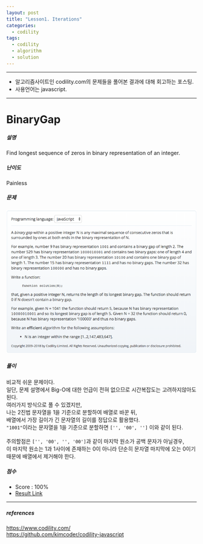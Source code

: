 ```yaml
---
layout: post
title: "Lesson1. Iterations"
categories:
  - codility
tags:
  - codility
  - algorithm
  - solution
---
```

<hr/>

- 알고리즘사이트인 codility.com의 문제들을 풀어본 결과에 대해 회고하는 포스팅.<br>
- 사용언어는 javascript.<br>
<hr/>

# BinaryGap

##### 설명
Find longest sequence of zeros in binary representation of an integer.

##### 난이도
Painless

##### 문제
<img src="/assets/images/codility-1-BinaryGap.png" alt="solution description"/>

##### 풀이
비교적 쉬운 문제이다.<br>
일단, 문제 설명에서 Big-O에 대한 언급이 전혀 없으므로 시간복잡도는 고려하지않아도 된다.<br>
여러가지 방식으로 풀 수 있겠지만,<br>
나는 2진법 문자열을 1을 기준으로 분할하여 배열로 바꾼 뒤,<br>
배열에서 가장 길이가 긴 문자열의 길이를 정답으로 활용했다.<br>
``"1001"``이라는 문자열을 1을 기준으로 분할하면 ``['', '00', '']`` 이와 같이 된다.<br><br>
주의할점은 ``['', '00', '', '00']``과 같이 마지막 원소가 공백 문자가 아닐경우,<br>
이 마지막 원소는 1과 1사이에 존재하는 0이 아니라 단순히 문자열 마지막에 오는 0이기 때문에 배열에서 제거해야 한다.<br>

##### 점수
- Score : 100%
- <a href="https://app.codility.com/demo/results/trainingUEG7ZW-J8N/?showingAll=1" target="_blank">Result Link</a>
<hr/>

##### references
https://www.codility.com/<br>
https://github.com/kimcoder/codility-javascript<br>